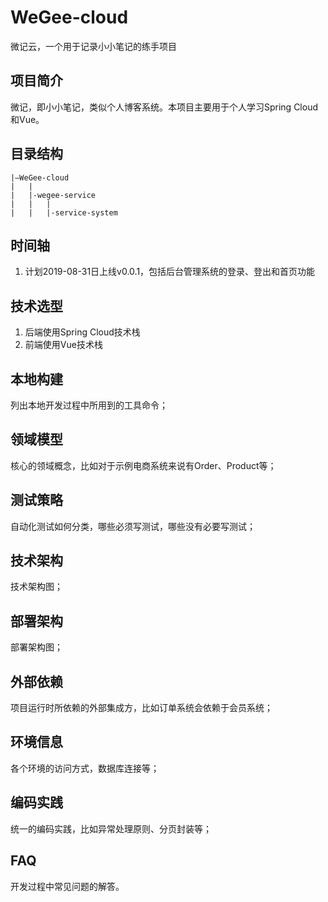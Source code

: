 # WeGee-cloud
微记云，一个用于记录小小笔记的练手项目

## 项目简介
微记，即小小笔记，类似个人博客系统。本项目主要用于个人学习Spring Cloud和Vue。

## 目录结构

```
|—WeGee-cloud
|   |
|   |-wegee-service
|   |   |
|   |   |-service-system

```

## 时间轴
1. 计划2019-08-31日上线v0.0.1，包括后台管理系统的登录、登出和首页功能

## 技术选型
1. 后端使用Spring Cloud技术栈
2. 前端使用Vue技术栈

## 本地构建
列出本地开发过程中所用到的工具命令；

## 领域模型
核心的领域概念，比如对于示例电商系统来说有Order、Product等；

## 测试策略
自动化测试如何分类，哪些必须写测试，哪些没有必要写测试；

## 技术架构
技术架构图；

## 部署架构
部署架构图；

## 外部依赖
项目运行时所依赖的外部集成方，比如订单系统会依赖于会员系统；

## 环境信息
各个环境的访问方式，数据库连接等；

## 编码实践
统一的编码实践，比如异常处理原则、分页封装等；

## FAQ
开发过程中常见问题的解答。